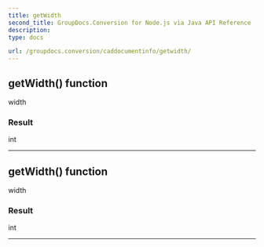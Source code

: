 ```yaml
---
title: getWidth
second_title: GroupDocs.Conversion for Node.js via Java API Reference
description: 
type: docs

url: /groupdocs.conversion/caddocumentinfo/getwidth/
---
```


## getWidth()  function
width

### Result
int


---


## getWidth()  function
width

### Result
int


---


